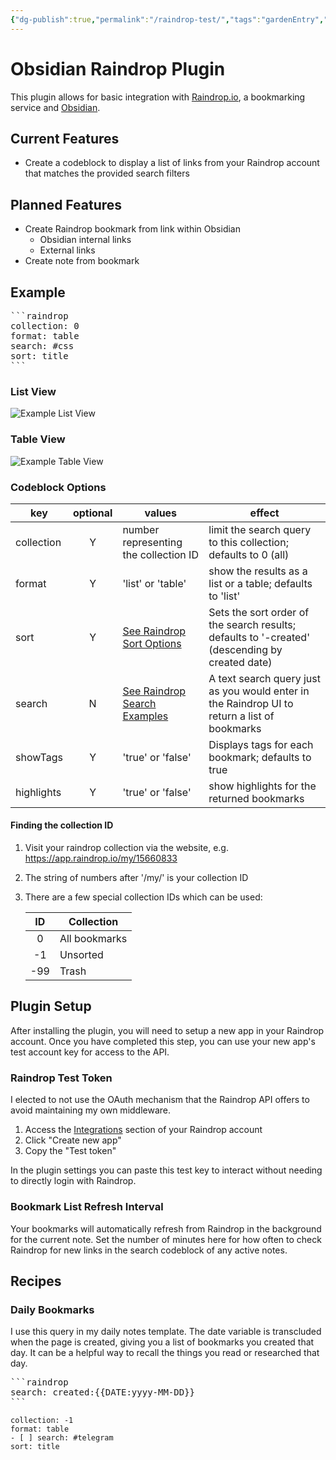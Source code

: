 ```yaml
---
{"dg-publish":true,"permalink":"/raindrop-test/","tags":"gardenEntry","dgHomeLink":true,"dgPassFrontmatter":false}
---
```


# Obsidian Raindrop Plugin
This plugin allows for basic integration with [Raindrop.io](https://raindrop.io), a bookmarking service and [Obsidian](https://obsidian.md).

## Current Features
- Create a codeblock to display a list of links from your Raindrop account that matches the provided search filters

## Planned Features
- Create Raindrop bookmark from link within Obsidian
	- Obsidian internal links
	- External links
- Create note from bookmark

## Example
<pre>
```raindrop
collection: 0
format: table
search: #css
sort: title
```
</pre>

### List View
![Example List View](https://raw.githubusercontent.com/mtopping/obsidian-raindrop/main/_images/obsidian-raindrop-list-view.png)

### Table View
![Example Table View](https://raw.githubusercontent.com/mtopping/obsidian-raindrop/main/_images/obsidian-raindrop-table-view.png)
  

### Codeblock Options
| key        | optional | values                                                                           | effect                                                                                         |
| ---------- |:--------:| -------------------------------------------------------------------------------- | ---------------------------------------------------------------------------------------------- |
| collection |    Y     | number representing the collection ID                                | limit the search query to this collection; defaults to 0 (all)                                     |
| format     |    Y     | 'list' or 'table'                                                                | show the results as a list or a table; defaults to 'list'                                      |
| sort       |    Y     | [See Raindrop Sort Options](https://developer.raindrop.io/v1/raindrops/multiple) | Sets the sort order of the search results; defaults to '-created' (descending by created date) |
| search     |    N     | [See Raindrop Search Examples](https://help.raindrop.io/using-search/#operators) | A text search query just as you would enter in the Raindrop UI to return a list of bookmarks   |
| showTags   |    Y     | 'true' or 'false'                                                                | Displays tags for each bookmark; defaults to true                                              |
| highlights |    Y     | 'true' or 'false' | show highlights for the returned bookmarks |

#### Finding the collection ID
1. Visit your raindrop collection via the website, e.g. https://app.raindrop.io/my/15660833
2. The string of numbers after '/my/' is your collection ID
3. There are a few special collection IDs which can be used:

   | ID  | Collection    |
   |:---:| ------------- |
   |  0  | All bookmarks |
   | -1  | Unsorted      |
   | -99 | Trash              |

## Plugin Setup
After installing the plugin, you will need to setup a new app in your Raindrop account. Once you have completed this step, you can use your new app's test account key for access to the API.

### Raindrop Test Token

I elected to not use the OAuth mechanism that the Raindrop API offers to avoid maintaining my own middleware.

1. Access the [Integrations](https://app.raindrop.io/settings/integrations) section of your Raindrop account
2. Click "Create new app"
3. Copy the "Test token"

In the plugin settings you can paste this test key to interact without needing to directly login with Raindrop.

### Bookmark List Refresh Interval

Your bookmarks will automatically refresh from Raindrop in the background for the current note. Set the number of minutes here for how often to check Raindrop for new links in the search codeblock of any active notes.

## Recipes

### Daily Bookmarks

I use this query in my daily notes template. The date variable is transcluded when the page is created, giving you a list of bookmarks you created that day. It can be a helpful way to recall the things you read or researched that day.

<pre>
```raindrop
search: created:{{DATE:yyyy-MM-DD}}
```
</pre>

```raindrop
collection: -1
format: table
- [ ] search: #telegram
sort: title
```